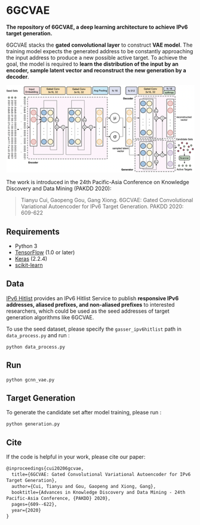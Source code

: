 # 6GCVAE

**The repository of 6GCVAE, a deep learning architecture to achieve IPv6 target generation.**

6GCVAE stacks the **gated convolutional layer** to construct **VAE model**. The training model expects the generated address to be constantly approaching the input address to produce a new possible active target. To achieve the goal, the model is required to **learn the distribution of the input by an encoder, sample latent vector and reconstruct the new generation by a decoder**.

![6GCVAE](images/6gcvae.png)

The work is introduced in the 24th Pacific-Asia Conference on Knowledge Discovery and Data Mining (PAKDD 2020):

> Tianyu Cui, Gaopeng Gou, Gang Xiong. 6GCVAE: Gated Convolutional Variational Autoencoder for IPv6 Target Generation. PAKDD 2020: 609-622

## Requirements

* Python 3
* [TensorFlow](https://www.tensorflow.org/install/) (1.0 or later)
* [Keras](https://keras.io/) (2.2.4)
* [scikit-learn](http://scikit-learn.org/stable/)

## Data

[IPv6 Hitlist](https://ipv6hitlist.github.io/) provides an IPv6 Hitlist Service to publish **responsive IPv6 addresses, aliased prefixes, and non-aliased prefixes** to interested researchers, which could be used as the seed addresses of target generation algorithms like 6GCVAE.

To use the seed dataset, please specify the `gasser_ipv6hitlist` path in `data_process.py` and run :

```shell
python data_process.py
```

## Run

```shell
python gcnn_vae.py
```

## Target Generation

To generate the candidate set after model training, please run :

```shell
python generation.py
```

## Cite

If the code is helpful in your work, please cite our paper:

```
@inproceedings{cui20206gcvae,
  title={6GCVAE: Gated Convolutional Variational Autoencoder for IPv6 Target Generation},
  author={Cui, Tianyu and Gou, Gaopeng and Xiong, Gang},
  booktitle={Advances in Knowledge Discovery and Data Mining - 24th Pacific-Asia Conference, {PAKDD} 2020},
  pages={609--622},
  year={2020}
}
```